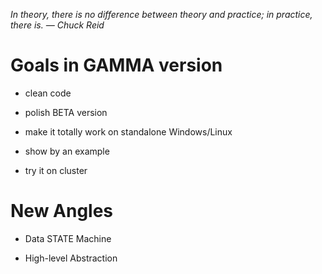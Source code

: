 *In theory, there is no difference between theory and practice; in practice, there is. — Chuck Reid*

# Goals in GAMMA version

* clean code

* polish BETA version

* make it totally work on standalone Windows/Linux

* show by an example

* try it on cluster

# New Angles

* Data STATE Machine

* High-level Abstraction
